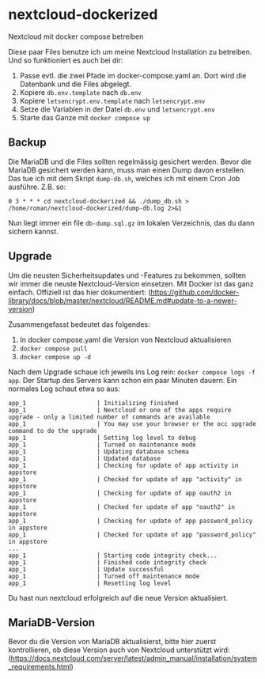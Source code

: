 # nextcloud-dockerized

Nextcloud mit docker compose betreiben

Diese paar Files benutze ich um meine Nextcloud Installation zu betreiben. Und so funktioniert es auch bei dir:

1. Passe evtl. die zwei Pfade im docker-compose.yaml an. Dort wird die Datenbank und die Files abgelegt.
2. Kopiere `db.env.template` nach `db.env`
3. Kopiere `letsencrypt.env.template` nach `letsencrypt.env`
4. Setze die Variablen in der Datei `db.env` und `letsencrypt.env`
5. Starte das Ganze mit `docker compose up`

## Backup

Die MariaDB und die Files sollten regelmässig gesichert werden. Bevor die MariaDB gesichert werden kann, muss
man einen Dump davon erstellen. Das tue ich mit dem Skript `dump-db.sh`, welches ich mit einem Cron Job ausführe.
Z.B. so:

```
0 3 * * * cd nextcloud-dockerized && ./dump_db.sh > /home/roman/nextcloud-dockerized/dump-db.log 2>&1
```

Nun liegt immer ein file `db-dump.sql.gz` im lokalen Verzeichnis, das du dann sichern kannst.

## Upgrade

Um die neusten Sicherheitsupdates und -Features zu bekommen, sollten wir immer die neuste Nextcloud-Version
einsetzen. Mit Docker ist das ganz einfach. Offiziell ist das hier dokumentiert: (https://github.com/docker-library/docs/blob/master/nextcloud/README.md#update-to-a-newer-version)

Zusammengefasst bedeutet das folgendes:

1. In docker compose.yaml die Version von Nextcloud aktualisieren
2. `docker compose pull`
3. `docker compose up -d`

Nach dem Upgrade schaue ich jeweils ins Log rein: `docker compose logs -f app`. Der Startup des Servers kann schon ein paar
Minuten dauern. Ein normales Log schaut etwa so aus:

```
app_1                    | Initializing finished
app_1                    | Nextcloud or one of the apps require upgrade - only a limited number of commands are available
app_1                    | You may use your browser or the occ upgrade command to do the upgrade
app_1                    | Setting log level to debug
app_1                    | Turned on maintenance mode
app_1                    | Updating database schema
app_1                    | Updated database
app_1                    | Checking for update of app activity in appstore
app_1                    | Checked for update of app "activity" in appstore
app_1                    | Checking for update of app oauth2 in appstore
app_1                    | Checked for update of app "oauth2" in appstore
app_1                    | Checking for update of app password_policy in appstore
app_1                    | Checked for update of app "password_policy" in appstore
...
app_1                    | Starting code integrity check...
app_1                    | Finished code integrity check
app_1                    | Update successful
app_1                    | Turned off maintenance mode
app_1                    | Resetting log level
```

Du hast nun nextcloud erfolgreich auf die neue Version aktualisiert.

## MariaDB-Version

Bevor du die Version von MariaDB aktualisierst, bitte hier zuerst kontrollieren, ob diese Version auch von Nextcloud unterstützt wird:
(https://docs.nextcloud.com/server/latest/admin_manual/installation/system_requirements.html)
